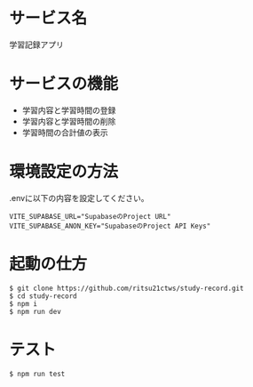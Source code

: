 # サービス名
学習記録アプリ
# サービスの機能
- 学習内容と学習時間の登録
- 学習内容と学習時間の削除
- 学習時間の合計値の表示
# 環境設定の方法
.envに以下の内容を設定してください。
```
VITE_SUPABASE_URL="SupabaseのProject URL"
VITE_SUPABASE_ANON_KEY="SupabaseのProject API Keys"
```
# 起動の仕方
```
$ git clone https://github.com/ritsu21ctws/study-record.git
$ cd study-record
$ npm i
$ npm run dev
```
# テスト
```
$ npm run test
```